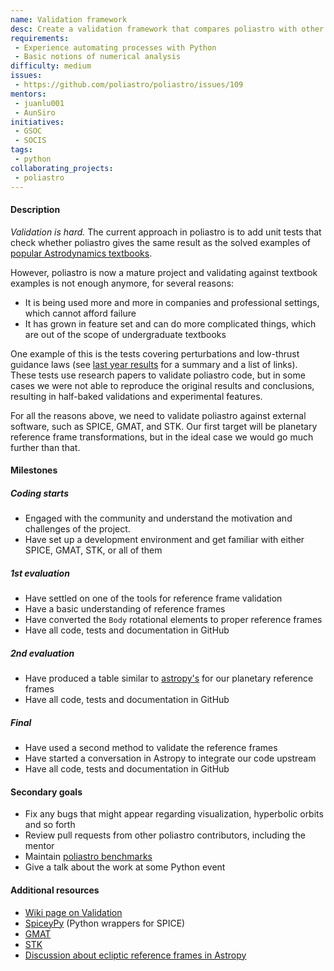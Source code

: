 ```yaml
---
name: Validation framework
desc: Create a validation framework that compares poliastro with other similar software
requirements:
 - Experience automating processes with Python
 - Basic notions of numerical analysis
difficulty: medium
issues:
 - https://github.com/poliastro/poliastro/issues/109
mentors:
 - juanlu001
 - AunSiro
initiatives:
 - GSOC
 - SOCIS
tags:
 - python
collaborating_projects:
 - poliastro
---
```


#### Description

_Validation is hard._ The current approach in poliastro is to add unit tests that check whether poliastro gives the same result as the solved examples of [popular Astrodynamics textbooks](http://docs.poliastro.space/en/latest/references.html#books-and-papers).

However, poliastro is now a mature project and validating against textbook examples is not enough anymore,
for several reasons:

* It is being used more and more in companies and professional settings, which cannot afford failure
* It has grown in feature set and can do more complicated things, which are out of the scope of undergraduate textbooks

One example of this is the tests covering perturbations and low-thrust guidance laws
(see [last year results](https://blog.poliastro.space/2018/08/05/2018-08-05-google-summer-of-code-2018/)
for a summary and a list of links). These tests use research papers to validate poliastro code,
but in some cases we were not able to reproduce the original results and conclusions,
resulting in half-baked validations and experimental features.

For all the reasons above, we need to validate poliastro against external software,
such as SPICE, GMAT, and STK. Our first target will be
planetary reference frame transformations, but in the ideal case we would go
much further than that.

#### Milestones

##### Coding starts

* Engaged with the community and understand the motivation and challenges of
  the project.
* Have set up a development environment and get familiar with either SPICE, GMAT, STK, or all of them

##### 1st evaluation

* Have settled on one of the tools for reference frame validation
* Have a basic understanding of reference frames
* Have converted the `Body` rotational elements to proper reference frames
* Have all code, tests and documentation in GitHub

##### 2nd evaluation

* Have produced a table similar to [astropy's](http://www.astropy.org/coordinates-benchmark/summary.html) for our planetary reference frames
* Have all code, tests and documentation in GitHub

##### Final

* Have used a second method to validate the reference frames
* Have started a conversation in Astropy to integrate our code upstream
* Have all code, tests and documentation in GitHub

#### Secondary goals

* Fix any bugs that might appear regarding visualization, hyperbolic orbits and so forth
* Review pull requests from other poliastro contributors, including the mentor
* Maintain [poliastro benchmarks](https://blog.poliastro.space/poliastro-benchmarks/)
* Give a talk about the work at some Python event

#### Additional resources

* [Wiki page on Validation](https://github.com/poliastro/poliastro/wiki/Validation)
* [SpiceyPy](http://spiceypy.readthedocs.io/) (Python wrappers for SPICE)
* [GMAT](http://www.gmatcentral.org/)
* [STK](https://agi.com/products/engineering-tools)
* [Discussion about ecliptic reference frames in Astropy](https://github.com/astropy/astropy/pull/6508)

